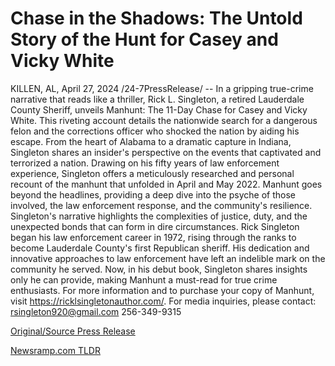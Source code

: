 # Chase in the Shadows: The Untold Story of the Hunt for Casey and Vicky White

KILLEN, AL, April 27, 2024 /24-7PressRelease/ -- In a gripping true-crime narrative that reads like a thriller, Rick L. Singleton, a retired Lauderdale County Sheriff, unveils Manhunt: The 11-Day Chase for Casey and Vicky White. This riveting account details the nationwide search for a dangerous felon and the corrections officer who shocked the nation by aiding his escape.  From the heart of Alabama to a dramatic capture in Indiana, Singleton shares an insider's perspective on the events that captivated and terrorized a nation. Drawing on his fifty years of law enforcement experience, Singleton offers a meticulously researched and personal recount of the manhunt that unfolded in April and May 2022.  Manhunt goes beyond the headlines, providing a deep dive into the psyche of those involved, the law enforcement response, and the community's resilience. Singleton's narrative highlights the complexities of justice, duty, and the unexpected bonds that can form in dire circumstances.  Rick Singleton began his law enforcement career in 1972, rising through the ranks to become Lauderdale County's first Republican sheriff. His dedication and innovative approaches to law enforcement have left an indelible mark on the community he served. Now, in his debut book, Singleton shares insights only he can provide, making Manhunt a must-read for true crime enthusiasts.  For more information and to purchase your copy of Manhunt, visit https://ricklsingletonauthor.com/.  For media inquiries, please contact: rsingleton920@gmail.com 256-349-9315 

[Original/Source Press Release](https://www.24-7pressrelease.com/press-release/510443/chase-in-the-shadows-the-untold-story-of-the-hunt-for-casey-and-vicky-white) 

[Newsramp.com TLDR](https://newsramp.com/None) 